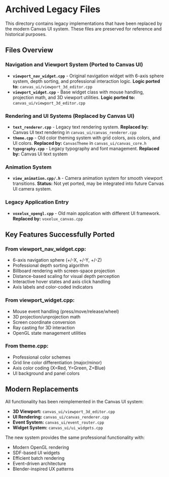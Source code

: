 # Archived Legacy Files

This directory contains legacy implementations that have been replaced by the modern Canvas UI system. These files are preserved for reference and historical purposes.

## Files Overview

### Navigation and Viewport System (Ported to Canvas UI)
- **`viewport_nav_widget.cpp`** - Original navigation widget with 6-axis sphere system, depth sorting, and professional interaction logic. **Logic ported to:** `canvas_ui/viewport_3d_editor.cpp`
- **`viewport_widget.cpp`** - Base widget class with mouse handling, projection math, and 3D viewport utilities. **Logic ported to:** `canvas_ui/viewport_3d_editor.cpp`

### Rendering and UI Systems (Replaced by Canvas UI)
- **`text_renderer.cpp`** - Legacy text rendering system. **Replaced by:** Canvas UI text rendering in `canvas_ui/canvas_renderer.cpp`
- **`theme.cpp`** - Old color theming system with grid colors, axis colors, and UI colors. **Replaced by:** `CanvasTheme` in `canvas_ui/canvas_core.h`
- **`typography.cpp`** - Legacy typography and font management. **Replaced by:** Canvas UI text system

### Animation System
- **`view_animation.cpp/.h`** - Camera animation system for smooth viewport transitions. **Status:** Not yet ported, may be integrated into future Canvas UI camera system.

### Legacy Application Entry
- **`voxelux_opengl.cpp`** - Old main application with different UI framework. **Replaced by:** `voxelux_canvas.cpp`

## Key Features Successfully Ported

### From viewport_nav_widget.cpp:
- 6-axis navigation sphere (+/-X, +/-Y, +/-Z)
- Professional depth sorting algorithm
- Billboard rendering with screen-space projection
- Distance-based scaling for visual depth perception
- Interactive hover states and axis click handling
- Axis labels and color-coded indicators

### From viewport_widget.cpp:
- Mouse event handling (press/move/release/wheel)
- 3D projection/unprojection math
- Screen coordinate conversion
- Ray casting for 3D interaction
- OpenGL state management utilities

### From theme.cpp:
- Professional color schemes
- Grid line color differentiation (major/minor)
- Axis color coding (X=Red, Y=Green, Z=Blue)
- UI background and panel colors

## Modern Replacements

All functionality has been reimplemented in the Canvas UI system:
- **3D Viewport:** `canvas_ui/viewport_3d_editor.cpp`
- **UI Rendering:** `canvas_ui/canvas_renderer.cpp`
- **Event System:** `canvas_ui/event_router.cpp`
- **Widget System:** `canvas_ui/ui_widgets.cpp`

The new system provides the same professional functionality with:
- Modern OpenGL rendering
- SDF-based UI widgets
- Efficient batch rendering
- Event-driven architecture
- Blender-inspired UX patterns